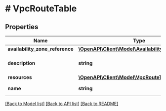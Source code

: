 # # VpcRouteTable

## Properties

Name | Type | Description | Notes
------------ | ------------- | ------------- | -------------
**availability_zone_reference** | [**\OpenAPI\Client\Model\AvailabilityZoneReference**](AvailabilityZoneReference.md) |  | [optional]
**description** | **string** | A description for vpc_route_table. | [optional]
**resources** | [**\OpenAPI\Client\Model\VpcRouteTableResources**](VpcRouteTableResources.md) |  |
**name** | **string** | vpc_route_table Name. | [optional]

[[Back to Model list]](../../README.md#models) [[Back to API list]](../../README.md#endpoints) [[Back to README]](../../README.md)
